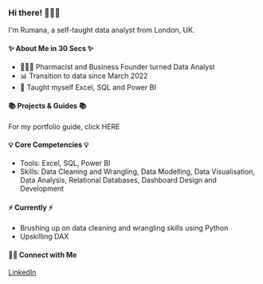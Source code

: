### Hi there! 🙋🏻‍♀️
I'm Rumana, a self-taught data analyst from London, UK.

#### ✨ About Me in 30 Secs ✨

- 👩🏻‍💻 Pharmacist and Business Founder turned Data Analyst
- 📊 Transition to data since March 2022
- 📝 Taught myself Excel, SQL and Power BI

#### 📚 Projects & Guides 📚
For my portfolio guide, click HERE

#### 💡 Core Competencies 💡
- Tools: Excel, SQL, Power BI
- Skills: Data Cleaning and Wrangling, Data Modelling, Data Visualisation, Data Analysis, Relational Databases, Dashboard Design and Development

#### ⚡️ Currently ⚡️
- Brushing up on data cleaning and wrangling skills using Python
- Upskilling DAX

#### 🙌🏻 Connect with Me
[LinkedIn](https://www.linkedin.com/in/rumanapatel/)


